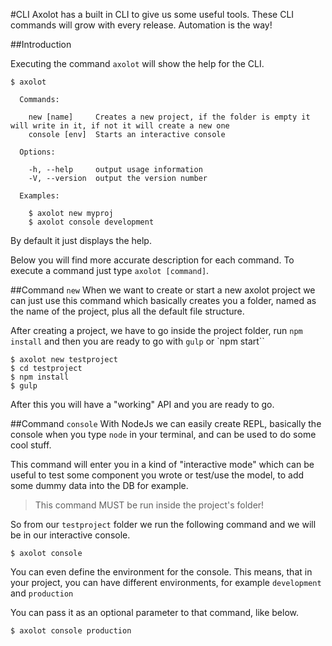 #CLI
Axolot has a built in CLI to give us some useful tools. These CLI commands will grow with every release. Automation is the way!

##Introduction

Executing the command `axolot` will show  the help for the CLI.

```
$ axolot

  Commands:

    new [name]     Creates a new project, if the folder is empty it will write in it, if not it will create a new one
    console [env]  Starts an interactive console

  Options:

    -h, --help     output usage information
    -V, --version  output the version number

  Examples:

    $ axolot new myproj
    $ axolot console development
```

By default it just displays the help.

Below you will find more accurate description for each command. To execute a command just type `axolot [command]`.

##Command `new`
When we want to create or start a new axolot project we can just use this command which basically creates you a folder, named as the name of the project, plus all the default file structure.

After creating a project, we have to go inside the project folder, run `npm install` and then you are ready to go with `gulp` or `npm start``

```
$ axolot new testproject
$ cd testproject
$ npm install
$ gulp
```

After this you will have a "working" API and you are ready to go.

##Command `console`
With NodeJs we can easily create REPL, basically the console when you type `node` in your terminal, and can be used to do some cool stuff.

This command will enter you in a kind of "interactive mode" which can be useful to test some component you wrote or test/use the model, to add some dummy data into the DB for example.

> This command MUST be run inside the project's folder!

So from our `testproject` folder we run the following command and we will be in our interactive console.

```
$ axolot console
```

You can even define the environment for the console. This means, that in your project, you can have different environments, for example `development` and `production`

You can pass it as an optional parameter to that command, like below.
```
$ axolot console production
```

